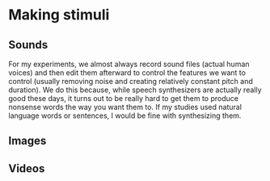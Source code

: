 # Making stimuli

## Sounds

For my experiments, we almost always record sound files (actual human voices) and then edit them afterward to control the features we want to control (usually removing noise and creating relatively constant pitch and duration).  We do this because, while speech synthesizers are actually really good these days, it turns out to be really hard to get them to produce nonsense words the way you want them to.  If my studies used natural language words or sentences, I would be fine with synthesizing them.

## Images

## Videos


